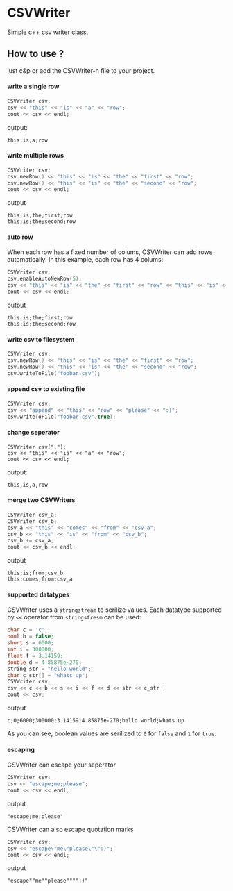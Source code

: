 # CSVWriter
Simple c++ csv writer class.
## How to use ?

just c&p or add the CSVWriter-h file to your project.

#### write a single row
```c++
CSVWriter csv;
csv << "this" << "is" << "a" << "row";
cout << csv << endl;
```
output:
```
this;is;a;row
```

#### write multiple rows
```c++
CSVWriter csv;
csv.newRow() << "this" << "is" << "the" << "first" << "row";
csv.newRow() << "this" << "is" << "the" << "second" << "row";
cout << csv << endl;
```
output
```
this;is;the;first;row
this;is;the;second;row
```
#### auto row
When each row has a fixed number of colums, CSVWriter can add rows automatically. 
In this example, each row has 4 colums:
```c++
CSVWriter csv;
csv.enableAutoNewRow(5);
csv << "this" << "is" << "the" << "first" << "row" << "this" << "is" << "the" << "second" << "row";
cout << csv << endl;
```
output
```
this;is;the;first;row
this;is;the;second;row
```
#### write csv to filesystem
```c++
CSVWriter csv;
csv.newRow() << "this" << "is" << "the" << "first" << "row";
csv.newRow() << "this" << "is" << "the" << "second" << "row";
csv.writeToFile("foobar.csv");
```
#### append csv to existing file
```c++
CSVWriter csv;
csv << "append" << "this" << "row" << "please" << ":)";
csv.writeToFile("foobar.csv",true);
```
#### change seperator
```
CSVWriter csv(",");
csv << "this" << "is" << "a" << "row";
cout << csv << endl;
```
output:
```
this,is,a,row
```
#### merge two CSVWriters
```c++
CSVWriter csv_a;
CSVWriter csv_b;
csv_a << "this" << "comes" << "from" << "csv_a";
csv_b << "this" << "is" << "from" << "csv_b";
csv_b += csv_a;
cout << csv_b << endl;
```
output
```
this;is;from;csv_b
this;comes;from;csv_a
```
#### supported datatypes
CSVWriter uses a `stringstream` to serilize values. Each datatype supported by `<<` operator from `stringstresm` can be used:
```c++
char c = 'c';
bool b = false;
short s = 6000;
int i = 300000;
float f = 3.14159;
double d = 4.85875e-270;
string str = "hello world";
char c_str[] = "whats up";
CSVWriter csv;
csv << c << b << s << i << f << d << str << c_str ;
cout << csv;
```
output
```
c;0;6000;300000;3.14159;4.85875e-270;hello world;whats up
```
As you can see, boolean values are serilized to `0` for `false` and `1` for `true`.

#### escaping
CSVWriter can escape your seperator
```c++
CSVWriter csv;
csv << "escape;me;please";
cout << csv << endl;
```
output
```
"escape;me;please"
```
CSVWriter can also escape quotation marks
```c++
CSVWriter csv;
csv << "escape\"me\"please\"\":)";
cout << csv << endl;
```
output
```
"escape""me""please"""":)"
```
